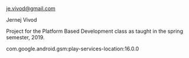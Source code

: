 je.vivod@gmail.com

Jernej Vivod

Project for the Platform Based Development class as taught in the spring semester, 2019.

com.google.android.gsm:play-services-location:16.0.0
